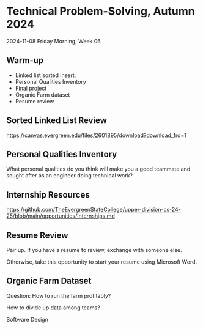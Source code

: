 # Technical Problem-Solving, Autumn 2024
2024-11-08 Friday Morning, Week 06

## Warm-up

* Linked list sorted insert.
* Personal Qualities Inventory
* Final project
* Organic Farm dataset
* Resume review

## Sorted Linked List Review

https://canvas.evergreen.edu/files/2601895/download?download_frd=1

## Personal Qualities Inventory

What personal qualities do you think will make you a good teammate and sought after as an engineer doing technical work?

## Internship Resources

https://github.com/TheEvergreenStateCollege/upper-division-cs-24-25/blob/main/opportunities/Internships.md

## Resume Review

Pair up. If you have a resume to review, exchange with someone else.

Otherwise, take this opportunity to start your resume using Microsoft Word.

## Organic Farm Dataset

Question: How to run the farm profitably?

How to divide up data among teams?

Software Design

